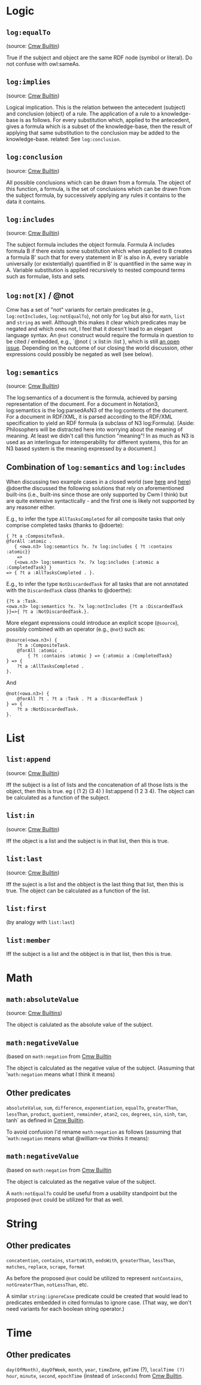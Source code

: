 # Logic

## `log:equalTo` 
(source: [Cmw Builtin](https://www.w3.org/2000/10/swap/doc/CwmBuiltins))

True if the subject and object are the same RDF node (symbol or literal). Do not confuse with owl:sameAs. 

## `log:implies` 
(source: [Cmw Builtin](https://www.w3.org/2000/10/swap/doc/CwmBuiltins))

Logical implication. This is the relation between the antecedent (subject) and conclusion (object) of a rule. The application of a rule to a knowledge-base is as follows. For every substitution which, applied to the antecedent, gives a formula which is a subset of the knowledge-base, then the result of applying that same substitution to the conclusion may be added to the knowledge-base. related: See `log:conclusion`.

## `log:conclusion` 
(source: [Cmw Builtin](https://www.w3.org/2000/10/swap/doc/CwmBuiltins))

All possible conclusions which can be drawn from a formula. The object of this function, a formula, is the set of conclusions which can be drawn from the subject formula, by successively applying any rules it contains to the data it contains.

## `log:includes` 
(source: [Cmw Builtin](https://www.w3.org/2000/10/swap/doc/CwmBuiltins))

The subject formula includes the object formula. Formula A includes formula B if there exists some substitution which when applied to B creates a formula B' such that for every statement in B' is also in A, every variable universally (or existentially) quantified in B' is quantified in the same way in A. Variable substitution is applied recursively to nested compound terms such as formulae, lists and sets.

## `log:not[X]` / @not
Cmw has a set of "not" variants for certain predicates (e.g., `log:notIncludes`, `log:notEqualTo`), not only for `log` but also for `math`, `list` and `string` as well. Although this makes it clear which predicates may be negated and which ones not, I feel that it doesn't lead to an elegant language syntax. An `@not` construct would require the formula in question to be cited / embedded, e.g., `@not { :x list:in :list }, which is still [an open issue](https://github.com/w3c/N3/issues/8). Depending on the outcome of our closing the world discussion, other expressions could possibly be negated as well (see below). 

## `log:semantics` 
(source: [Cmw Builtin](https://www.w3.org/2000/10/swap/doc/CwmBuiltins))

The log:semantics of a document is the formula, achieved by parsing representation of the document. For a document in Notation3, log:semantics is the log:parsedAsN3 of the log:contents of the document. For a document in RDF/XML, it is parsed according to the RDF/XML specification to yield an RDF formula (a subclass of N3 log:Formula). [Aside: Philosophers will be distracted here into worrying about the meaning of meaning. At least we didn't call this function "meaning"! In as much as N3 is used as an interlingua for interoperability for different systems, this for an N3 based system is the meaning expressed by a document.] 

## Combination of `log:semantics` and `log:includes`
When discussing two example cases in a closed world (see [here](https://github.com/w3c/N3/issues/9#issuecomment-458874667) and [here](https://github.com/w3c/N3/issues/9#issuecomment-458884008)) @doerthe discussed the following solutions that rely on aforementioned built-ins (i.e., built-ins since those are only supported by Cwm I think) but are quite extensive syntactically - and the first one is likely not supported by any reasoner either. 

E.g., to infer the type `AllTasksCompleted` for all composite tasks that only comprise completed tasks (thanks to @doerte):

```
{ ?t a :CompositeTask. 
@forAll :atomic .
   { <owa.n3> log:semantics ?x. ?x log:includes { ?t :contains :atomic}}
    =>
   {<owa.n3> log:semantics ?x. ?x log:includes {:atomic a :CompletedTask} } 
=> { ?t a :AllTasksCompleted . }.
```

E.g., to infer the type `NotDiscardedTask` for all tasks that are not annotated with the `DiscardedTask` class (thanks to @doerthe):

```
{?t a :Task. 
<owa.n3> log:semantics ?x. ?x log:notIncludes {?t a :DiscardedTask }}=>{ ?t a :NotDiscardedTask.}.
```

More elegant expressions could introduce an explicit scope (`@source`), possibly combined with an operator (e.g., `@not`) such as:

```
@source(<owa.n3>) { 
	?t a :CompositeTask. 
	@forAll :atomic .
		{ ?t :contains :atomic } => {:atomic a :CompletedTask} 
} => { 
	?t a :AllTasksCompleted . 
}.
```

And

```
@not(<owa.n3>) { 
	@forAll ?t . ?t a :Task . ?t a :DiscardedTask }
} => { 
	?t a :NotDiscardedTask.
}.
```


# List

## `list:append`
(source: [Cmw Builtin](https://www.w3.org/2000/10/swap/doc/CwmBuiltins))

Iff the subject is a list of lists and the concatenation of all those lists is the object, then this is true. eg ( (1 2) (3 4) ) list:append (1 2 3 4). The object can be calculated as a function of the subject.

## `list:in`
(source: [Cmw Builtin](https://www.w3.org/2000/10/swap/doc/CwmBuiltins))

Iff the object is a list and the subject is in that list, then this is true.

## `list:last`
(source: [Cmw Builtin](https://www.w3.org/2000/10/swap/doc/CwmBuiltins))

Iff the suject is a list and the obbject is the last thing that list, then this is true. The object can be calculated as a function of the list.

## `list:first` 
(by analogy with `list:last`)

## `list:member`

Iff the subject is a list and the obbject is in that list, then this is true. 


# Math

## `math:absoluteValue`
(source: [Cmw Builtins](https://www.w3.org/2000/10/swap/doc/CwmBuiltins))

The object is calulated as the absolute value of the subject.

## `math:negativeValue` 
(based on `math:negation` from [Cmw Builtin](https://www.w3.org/2000/10/swap/doc/CwmBuiltins)

The object is calculated as the negative value of the subject. (Assuming that '`math:negation` means what I think it means)

## Other predicates
`absoluteValue`, `sum`, `difference`, `exponentiation`, `equalTo`, `greaterThan`, `lessThan`, `product`, `quotient`, `remainder`, `atan2`, `cos`, `degrees`, `sin`, `sinh`, `tan`, tanh` as defined in [Cmw Builtin](https://www.w3.org/2000/10/swap/doc/CwmBuiltins). 

To avoid confusion I'd rename `math:negation` as follows (assuming that '`math:negation` means what @william-vw thinks it means):

## `math:negativeValue` 
(based on `math:negation` from [Cmw Builtin](https://www.w3.org/2000/10/swap/doc/CwmBuiltins)

The object is calculated as the negative value of the subject.

A `math:notEqualTo` could be useful from a usability standpoint but the proposed `@not` could be utilized for that as well.


# String

## Other predicates
`concatention`, `contains`, `startsWith`, `endsWith`, `greaterThan`, `lessThan`, `matches`, `replace`, `scrape`, `format`

As before the proposed `@not` could be utilized to represent `notContains`, `notGreaterThan`, `notLessThan`, etc.

A similar `string:ignoreCase` predicate could be created that would lead to predicates embedded in cited formulas to ignore case. (That way, we don't need variants for each boolean string operator.)


# Time

## Other predicates

`day(OfMonth)`, `dayOfWeek`, `month`, `year`, `timeZone`, `gmTime` (?), `localTime (?)` `hour`, `minute`, `second`, `epochTime` (instead of `inSeconds`) from [Cmw Builtin](https://www.w3.org/2000/10/swap/doc/CwmBuiltins).

